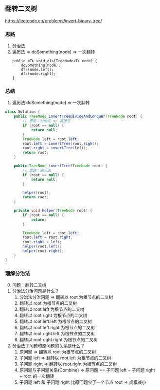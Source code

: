 ## 翻转二叉树

<https://leetcode.cn/problems/invert-binary-tree/>

### 思路

1. 分治法
2. 遍历法 => doSomething(node) => 一次翻转
    ```
    public <T> void dfs(TreeNode<T> node) {
        doSomething(node);
        dfs(node.left);
        dfs(node.right);
    }
    ```

### 总结

1. 遍历法 doSomething(node) => 一次翻转

```java
class Solution {
    public TreeNode invertTreeDivideAndConquer(TreeNode root) {
        // 思路：分治法 or 遍历法
        if (root == null) {
            return null;
        }
        TreeNode left = root.left;
        root.left = invertTree(root.right);
        root.right = invertTree(left);
        return root;
    }

    public TreeNode invertTree(TreeNode root) {
        // 思路：遍历法
        if (root == null) {
            return null;
        }

        helper(root);
        return root;
    }

    private void helper(TreeNode root) {
        if (root == null) {
            return;
        }

        TreeNode left = root.left;
        root.left = root.right;
        root.right = left;
        helper(root.left);
        helper(root.right);
    }
}
```

### 理解分治法

0. 问题：翻转二叉树
1. 分治法分治问题是什么？
    1. 分治法分治问题 => 翻转以 root 为根节点的二叉树
    2. 翻转以 root 为根节点的二叉树
    3. 翻转以 root.left 为根节点的二叉树
    4. 翻转以 root.right 为根节点的二叉树
    5. 翻转以 root.left.left 为根节点的二叉树
    6. 翻转以 root.left.right 为根节点的二叉树
    7. 翻转以 root.right.left 为根节点的二叉树
    8. 翻转以 root.right.right 为根节点的二叉树
2. 分治法子问题和原问题的关系是什么？
    1. 原问题 => 翻转以 root 为根节点的二叉树
    2. 子问题 left => 翻转以 root.left 为根节点的二叉树
    3. 子问题 right => 翻转以 root.right 为根节点的二叉树
    4. 原问题与子问题关系(Combine) => 原问题 == 子问题 left + 子问题 right + root 的一次翻转
    5. 子问题 left 和 子问题 right 比原问题少了一个节点 root => 规模减小
